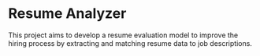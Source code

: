 # Resume Analyzer

This project aims to develop a resume evaluation model to improve the hiring process by 
extracting and matching resume data to job descriptions.
